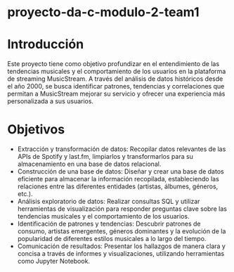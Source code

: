 # proyecto-da-c-modulo-2-team1

# Introducción

Este proyecto tiene como objetivo profundizar en el entendimiento de las tendencias musicales y el comportamiento de los usuarios en la plataforma de streaming MusicStream. A través del análisis de datos históricos desde el año 2000, se busca identificar patrones, tendencias y correlaciones que permitan a MusicStream mejorar su servicio y ofrecer una experiencia más personalizada a sus usuarios.

# Objetivos

- Extracción y transformación de datos: Recopilar datos relevantes de las APIs de Spotify y last.fm, limpiarlos y transformarlos para su almacenamiento en una base de datos relacional.
- Construcción de una base de datos: Diseñar y crear una base de datos eficiente para almacenar la información recopilada, estableciendo las relaciones entre las diferentes entidades (artistas, álbumes, géneros, etc.).
- Análisis exploratorio de datos: Realizar consultas SQL y utilizar herramientas de visualización para responder preguntas clave sobre las tendencias musicales y el comportamiento de los usuarios.
- Identificación de patrones y tendencias: Descubrir patrones de consumo, artistas emergentes, géneros dominantes y la evolución de la popularidad de diferentes estilos musicales a lo largo del tiempo.
- Comunicación de resultados: Presentar los hallazgos de manera clara y concisa a través de informes y visualizaciones, utilizando herramientas como Jupyter Notebook.
